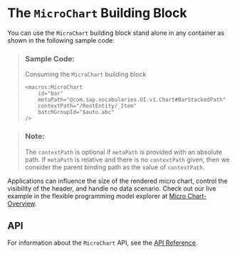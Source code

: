 <!-- loio74554b4ca1de49aea42e2c309946ba05 -->

# The `MicroChart` Building Block

You can use the `MicroChart` building block stand alone in any container as shown in the following sample code:

> ### Sample Code:  
> Consuming the `MicroChart` building block
> 
> ```
> <macros:MicroChart
>     id="bar"
>     metaPath="@com.sap.vocabularies.UI.v1.Chart#BarStackedPath"
>     contextPath="/RootEntity/_Item"
>     batchGroupId="$auto.abc"
> />
> ```

> ### Note:  
> The `contextPath` is optional if `metaPath` is provided with an absolute path. If `metaPath` is relative and there is no `contextPath` given, then we consider the parent binding path as the value of `contextPath`.

Applications can influence the size of the rendered micro chart, control the visibility of the header, and handle no data scenario. Check out our live example in the flexible programming model explorer at [Micro Chart-Overview](https://ui5.sap.com/test-resources/sap/fe/core/fpmExplorer/index.html#/buildingBlocks/microchart/microChartDefault).



<a name="loio74554b4ca1de49aea42e2c309946ba05__section_w21_dfs_j5b"/>

## API

For information about the `MicroChart` API, see the [API Reference](https://ui5.sap.com/#/api/sap.fe.macros.MicroChart).

